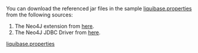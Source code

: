 You can download the referenced jar files in the sample [liquibase.properties](https://docs.liquibase.com/concepts/connections/creating-config-properties.html) from the following sources: </br>
1. The Neo4J extension from [here](https://github.com/liquibase/liquibase-neo4j/releases). </br>
2. The Neo4J JDBC Driver from [here](https://repo1.maven.org/maven2/org/neo4j/neo4j-jdbc-driver/).

<a href="https://docs.liquibase.com/concepts/connections/creating-config-properties.html" target="_blank">liquibase.properties</a>
